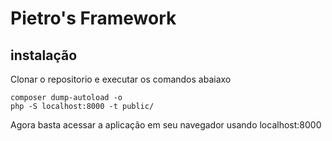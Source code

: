 # Pietro's Framework

## instalação

Clonar o repositorio e executar os comandos abaiaxo

    composer dump-autoload -o
    php -S localhost:8000 -t public/

Agora basta acessar a aplicação em seu navegador usando localhost:8000
